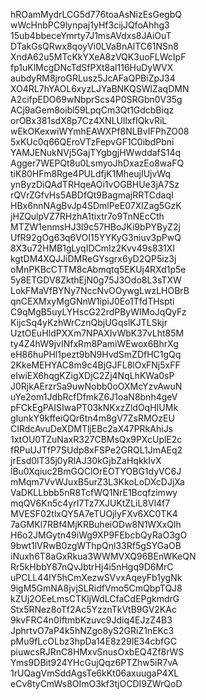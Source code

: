 hROamMydrLCG5d776toaAsNizEsGegbQ
wWcHnbPC9lynpaj1yHf3cijJQfoAhhg3
15ub4bbeceYmrty7J1msAVdxs8JAiOuT
DTakGsQRwx8qoyVi0LVaBnAlTC61NSn8
XndA62u5MTcKkYXeA8zVQK3uoFLWcIpF
fp1uKlMcgDNcTdSfPXt8al116HuDyWVX
aubdyRM8jroGRLusz5JcAFaQPBiZpJ34
XO4RL7hYAOL6xyzLJYaBNKQSWlZaqDMN
A2cifpEDO69wNbprScs4P0SRGbn0V35g
ACj9aGem8oibl59LpqCm3Qt1GdcbBiqz
orOBx381sdX8p7Cz4XNLUllxfIQkvRiL
wEkOKexwiWYmhEAWXPf8NLBvIFPhZO08
5xKUc0q66QEroVTzFepvGF1C0ibdPbni
YAMJENukNVj5GajTYgbgjHWwddafS14q
Agger7WEPQt8u0LsmyoJhDxazEo8waFQ
tiK80HFm8Rge4PULdfjK1MheujIUjvWq
ynByzDiQAdTRHqeAOi1vOGBHUe3jA7Sz
rQVrZGfvHs5ABDfQt9BagmajRRTCdaqI
HBx6nnNAgBvJp4SDmlPeE07XlZag5GzK
jHZQulpVZ7RHzhA1tixtr7o9TnNEcCth
MTZW1enmsHJ3l9c57HBoJKi9bPYByZ2j
UfR92gOg63q6VOI15YYKyG3niuv3pPwQ
8X3u72HMB1gLyqIDCmIz2Kvv49s831XI
kgtDM4XQJJiDMReGYsgrx6yD2QP5iz3j
oMnPKBcCTTM8cAbmqtq5EKUj4RXd1p5e
5y8ETGDV8ZkthEjN0g75J3Odo8L3sTXW
LokFMaVfBYNy7NccNvOOywgLwzLHOBrB
qnCEXMxyMgGNnW1ipiJ0Eo1TfdTHspti
C9qMgB5uyLYHscG22rdPByWIMoJqQyFz
KijcSq4yKzhWrCznQbjUGqslKJTLSkjr
UztOEuHIdPXXm7NPAXIvWbK37vLht85M
ty4Z4hW9jvINfxRm8PamiWEwox6BhrXg
eH86huPHl1pezt9bN9HvdSmZDfHC1gQq
2KkeMEHYAC8m9c4BjGJFL8lOxFNj5xFF
eIwiEX6hqgKZigXDjC2Zj4NqLhKWa0sP
J0RjkAErzrSa9uwNobb0oOXMcYzvAwuN
uYe2om1JdbRcfDfmkZ6J1oaN8bnh4geV
pFCkEgPAISIwaPT03kNKxzZldOqHIUMk
gIunkY9kffeiQQr6tn4m8gV7ZsRMOzEU
CIRdcAvuDeXDMTljEBc2aX47PRkAhiJs
1xtOU0TZuNaxR327CBMsQx9PXcUplE2c
fRPuUJTfP7SUdp8xFSPe2GRQL1JmAEq2
jrEsd0lT35j0yRlAJ30kGjbZaHqkkIvX
lBu0Xqiuc2BmGQClOrEOTYOBG1dyVC6J
mMqm7VvWJuxB5urZ3L3KkoLoDXcDJjXa
VaDKLLbbb5nR8TcfWQ1NrE1Bcqfzimwy
mqQV6Kn5c4yrI7Tz7XJUKtZLiL8Vl4f7
MVESF02tlxQY5A7eTUOjlyFXv6XC0TK4
7aGMKl7RBf4MjKRBuheiODw8N1WXxQlh
H6o2JMGytn49iWg9XP9FEbcbQyRaO3gO
9bwt1lVRwB0zgWThpQnl33Rf5gSYGaOB
iNuxh6T8aGxRkua3WWMVXQ96BEnWKeQN
Rr5kHbbY87nQvJbtrHj4i5nHgq9D6MrC
uPCLL44lY5hCmXezwSVvxAqeyFb1ygNk
9igM5GmNA8jvjSLRidfVmo5CmQbpTQJ8
kZUj2OEeLmsCTKljWdLCfaCdEPgkmdrG
Stx5RNez8oTf2Ac5YzznTkVtB9GV2KAc
9kvFRC4n0IftmbKzuvc9Jdiq4EJzZ4B3
JphrtvO7aP4k5hNZgo8yS2GRiZ1nEKc3
pMu9fLcOLbz3hpDa14E8z29IE34cbfGC
piuwcsRJRnC8HMxvSnusOxbEQ4Zf8rWS
Yms9DBit924YHcGujQqz6PTZhw5iR7vA
1rUQagVmSddAgsTe6kKt06axuugaP4XL
eCv8tyCmWs8OImO3kf3tjOCDI9ZWrQoD
